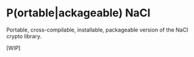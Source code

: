 P(ortable|ackageable) NaCl
==========================

Portable, cross-compilable, installable, packageable version of the NaCl
crypto library.

[WIP]
